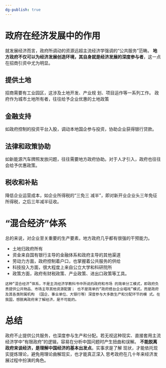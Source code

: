 ```yaml
---
dg-publish: true
---
```

# 政府在经济发展中的作用
就发展经济而言，政府所调动的资源远超主流经济学强调的“公共服务”范畴。
**地方政府不仅可以为经济发展创造环境，其自身就是经济发展的深度参与者**，这一点在招商引资中尤为明显。
## 提供土地
招商需要有工业园区，这涉及土地开发、产业规 划、项目运作等一系列工作。
政府作为城市土地所有者，往往给予企业优惠的土地政策
## 金融支持
如政府控制的投资平台入股，调动本地国企参与投资，协助企业获得银行贷款。
## 法律和政策协助
如新能源汽车牌照发放问题，往往需要地方政府协助。对于人才引入，政府也往往会给予优惠政策。
## 税收和补贴
降低企业运营成本，如企业所得税的“三免三 减半”，即对新开业企业头三年免征所得税，之后三年减半征收。

# “混合经济”体系
总的来说，对企业至关重要的生产要素，地方政府几乎都有很强的干预能力。
- 土地归政府所有
- 资金来自国有银行主导的金融体系和政府主导的其他渠道
- 劳动力方面，政府控制着户口，也掌握着公共服务的供给
- 科技投入方面，很大程度上来自公立大学和科研院所
- 政策方面，政府有财税政策、产业政策、进出口政策等工具。
```
这种“混合经济”体系，不是主流经济学教科书中所说的政府和市场 的简单分工模式，即政府负责提供公共物品、市场主导其他资源配置； 也不是简单的“政府搭台企业唱戏”模式。而是政府及其各类附属机构 （国企、事业单位、大银行等）深度参与大多数生产和分配环节的模 式。在我国，想脱离政府来了解经济，是不可能的。
```
# 总结
政府不止提供公共服务，也深度参与生产和分配。若无视这种现实、直接套用主流 经济学中“有限政府”的逻辑，容易在分析中国问题时产生扭曲和误解。 **不能脱离政府来谈经济，是理解中国经济的基本出发点**。实事求是了解 现状，才能依托现实提炼理论，避免用理论曲解现实，也才能真正深入 思考政府在几十年来经济发展过程中扮演的角色。